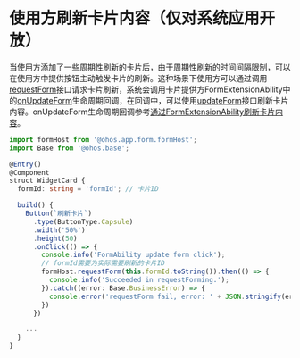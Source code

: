 # 使用方刷新卡片内容（仅对系统应用开放）


当使用方添加了一些周期性刷新的卡片后，由于周期性刷新的时间间隔限制，可以在使用方中提供按钮主动触发卡片的刷新。这种场景下使用方可以通过调用[requestForm](../reference/apis/js-apis-app-form-formHost.md#requestform)接口请求卡片刷新，系统会调用卡片提供方FormExtensionAbility中的[onUpdateForm](../reference/apis/js-apis-app-form-formExtensionAbility.md#onupdateform)生命周期回调，在回调中，可以使用[updateForm](../reference/apis/js-apis-app-form-formProvider.md#updateform)接口刷新卡片内容。onUpdateForm生命周期回调参考[通过FormExtensionAbility刷新卡片内容](arkts-ui-widget-event-formextensionability.md)。

```ts
import formHost from '@ohos.app.form.formHost';
import Base from '@ohos.base';

@Entry()
@Component
struct WidgetCard {
  formId: string = 'formId'; // 卡片ID

  build() {
    Button(`刷新卡片`)
      .type(ButtonType.Capsule)
      .width('50%')
      .height(50)
      .onClick(() => {
        console.info('FormAbility update form click');
        // formId需要为实际需要刷新的卡片ID
        formHost.requestForm(this.formId.toString()).then(() => {
          console.info('Succeeded in requestForming.');
        }).catch((error: Base.BusinessError) => {
          console.error('requestForm fail, error: ' + JSON.stringify(error));
        })
      })

    ...
  }
}
```
